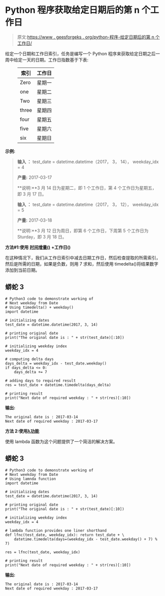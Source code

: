 # Python 程序获取给定日期后的第 n 个工作日

> 原文:[https://www . geesforgeks . org/python-程序-给定日期后的第 n 个工作日/](https://www.geeksforgeeks.org/python-program-to-get-the-nth-weekday-after-a-given-date/)

给定一个日期和工作日索引，任务是编写一个 Python 程序来获取给定日期之后一周中给定一天的日期。工作日指数基于下表:

<figure class="table">

| 索引 | 工作日 |
| --- | --- |
| Zero | 星期一 |
| one | 星期二 |
| Two | 星期三 |
| three | 星期四 |
| four | 星期五 |
| five | 星期六 |
| six | 星期日 |

</figure>

**示例:**

> **输入 ：** test_date = datetime.datetime（2017， 3， 14）， weekday_idx = 4
> 
> **产量:** 2017-03-17
> 
> **说明:**3 月 14 日为星期二，即 1 个工作日，第 4 个工作日为星期五，即 3 月 17 日。
> 
> **输入 ：** test_date = datetime.datetime（2017， 3， 12）， weekday_idx = 5
> 
> **产量:** 2017-03-18
> 
> **说明:**3 月 12 日为周日，即第 6 个工作日，下周第 5 个工作日为 Sturday，即 3 月 18 日。

**方法#1:使用** [**时间增量()**](https://www.geeksforgeeks.org/python-datetime-timedelta-function/) **+工作日()**

在这种情况下，我们从工作日索引中减去日期工作日，然后检查提取的所需索引，然后是所需的日期，如果是负数，则用 7 求和，然后使用 timedelta()将结果数字添加到当前日期。

## 蟒蛇 3

```
# Python3 code to demonstrate working of
# Next weekday from Date
# Using timedelta() + weekday()
import datetime

# initializing dates
test_date = datetime.datetime(2017, 3, 14)

# printing original date
print("The original date is : " + str(test_date)[:10])

# initializing weekday index
weekday_idx = 4

# computing delta days
days_delta = weekday_idx - test_date.weekday()
if days_delta <= 0:
    days_delta += 7

# adding days to required result
res = test_date + datetime.timedelta(days_delta)

# printing result
print("Next date of required weekday : " + str(res)[:10])
```

**输出:**

```
The original date is : 2017-03-14
Next date of required weekday : 2017-03-17
```

**方法 2:使用**[**λ功能**](https://www.geeksforgeeks.org/python-lambda-anonymous-functions-filter-map-reduce/)

使用 lambda 函数为这个问题提供了一个简洁的解决方案。

## 蟒蛇 3

```
# Python3 code to demonstrate working of
# Next weekday from Date
# Using lamnda function
import datetime

# initializing dates
test_date = datetime.datetime(2017, 3, 14)

# printing original date
print("The original date is : " + str(test_date)[:10])

# initializing weekday index
weekday_idx = 4

# lambda function provides one liner shorthand
def lfnc(test_date, weekday_idx): return test_date + \
    datetime.timedelta(days=(weekday_idx - test_date.weekday() + 7) % 7)

res = lfnc(test_date, weekday_idx)

# printing result
print("Next date of required weekday : " + str(res)[:10])
```

**输出:**

```
The original date is : 2017-03-14
Next date of required weekday : 2017-03-17
```
